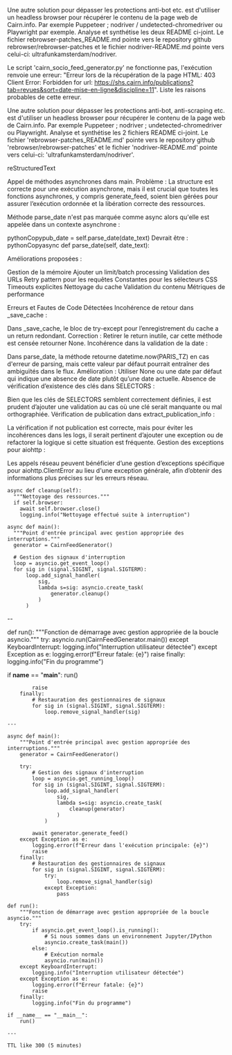 Une autre solution pour dépasser les protections anti-bot etc. est d'utiliser un headless browser pour récupérer le contenu de la page web de Cairn.info. Par exemple Puppeteer ; nodriver / undetected-chromedriver ou Playwright par exemple. Analyse et synthétise les deux README ci-joint. Le fichier rebrowser-patches_README.md pointe vers le repository github rebrowser/rebrowser-patches et le fichier nodriver-README.md pointe vers celui-ci: ultrafunkamsterdam/nodriver.

Le script 'cairn_socio_feed_generator.py' ne fonctionne pas, l'exécution renvoie une erreur: "Erreur lors de la récupération de la page HTML: 403 Client Error: Forbidden for url: https://shs.cairn.info/publications?tab=revues&sort=date-mise-en-ligne&discipline=11". Liste les raisons probables de cette erreur.

Une autre solution pour dépasser les protections anti-bot, anti-scraping etc. est d'utiliser un headless browser pour récupérer le contenu de la page web de Cairn.info. Par exemple Puppeteer ; nodriver ; undetected-chromedriver ou Playwright. Analyse et synthétise les 2 fichiers README ci-joint. Le fichier 'rebrowser-patches_README.md' pointe vers le repository github 'rebrowser/rebrowser-patches' et le fichier 'nodriver-README.md' pointe vers celui-ci: 'ultrafunkamsterdam/nodriver'.

reStructuredText

Appel de méthodes asynchrones dans main. Problème : La structure est correcte pour une exécution asynchrone, mais il est crucial que toutes les fonctions asynchrones, y compris generate_feed, soient bien gérées pour assurer l’exécution ordonnée et la libération correcte des ressources.

Méthode parse_date n'est pas marquée comme async alors qu'elle est appelée dans un contexte asynchrone :

pythonCopypub_date = self.parse_date(date_text)
Devrait être :
pythonCopyasync def parse_date(self, date_text):

Améliorations proposées :

Gestion de la mémoire
Ajouter un limit/batch processing
Validation des URLs
Retry pattern pour les requêtes
Constantes pour les sélecteurs CSS
Timeouts explicites
Nettoyage du cache
Validation du contenu
Métriques de performance

Erreurs et Fautes de Code Détectées
Incohérence de retour dans _save_cache :

Dans _save_cache, le bloc de try-except pour l’enregistrement du cache a un return redondant.
Correction : Retirer le return inutile, car cette méthode est censée retourner None.
Incohérence dans la validation de la date :

Dans parse_date, la méthode retourne datetime.now(PARIS_TZ) en cas d'erreur de parsing, mais cette valeur par défaut pourrait entraîner des ambiguïtés dans le flux.
Amélioration : Utiliser None ou une date par défaut qui indique une absence de date plutôt qu’une date actuelle.
Absence de vérification d’existence des clés dans SELECTORS :

Bien que les clés de SELECTORS semblent correctement définies, il est prudent d’ajouter une validation au cas où une clé serait manquante ou mal orthographiée.
Vérification de publication dans extract_publication_info :

La vérification if not publication est correcte, mais pour éviter les incohérences dans les logs, il serait pertinent d’ajouter une exception ou de refactorer la logique si cette situation est fréquente.
Gestion des exceptions pour aiohttp :

Les appels réseau peuvent bénéficier d’une gestion d’exceptions spécifique pour aiohttp.ClientError au lieu d'une exception générale, afin d’obtenir des informations plus précises sur les erreurs réseau.

    async def cleanup(self):
      """Nettoyage des ressources."""
      if self.browser:
        await self.browser.close()
        logging.info("Nettoyage effectué suite à interruption")

    async def main():
      """Point d'entrée principal avec gestion appropriée des interruptions."""
      generator = CairnFeedGenerator()
    
      # Gestion des signaux d'interruption
      loop = asyncio.get_event_loop()
      for sig in (signal.SIGINT, signal.SIGTERM):
          loop.add_signal_handler(
              sig,
              lambda s=sig: asyncio.create_task(
                  generator.cleanup()
              )
          )


--

def run():
    """Fonction de démarrage avec gestion appropriée de la boucle asyncio."""
    try:
        asyncio.run(CairnFeedGenerator.main())
    except KeyboardInterrupt:
        logging.info("Interruption utilisateur détectée")
    except Exception as e:
        logging.error(f"Erreur fatale: {e}")
        raise
    finally:
        logging.info("Fin du programme")

if __name__ == "__main__":
    run()
```
        raise
    finally:
        # Restauration des gestionnaires de signaux
        for sig in (signal.SIGINT, signal.SIGTERM):
            loop.remove_signal_handler(sig)

---

async def main():
    """Point d'entrée principal avec gestion appropriée des interruptions."""
    generator = CairnFeedGenerator()
    
    try:
        # Gestion des signaux d'interruption
        loop = asyncio.get_running_loop()
        for sig in (signal.SIGINT, signal.SIGTERM):
            loop.add_signal_handler(
                sig,
                lambda s=sig: asyncio.create_task(
                    cleanup(generator)
                )
            )

        await generator.generate_feed()
    except Exception as e:
        logging.error(f"Erreur dans l'exécution principale: {e}")
        raise
    finally:
        # Restauration des gestionnaires de signaux
        for sig in (signal.SIGINT, signal.SIGTERM):
            try:
                loop.remove_signal_handler(sig)
            except Exception:
                pass

def run():
    """Fonction de démarrage avec gestion appropriée de la boucle asyncio."""
    try:
        if asyncio.get_event_loop().is_running():
            # Si nous sommes dans un environnement Jupyter/IPython
            asyncio.create_task(main())
        else:
            # Exécution normale
            asyncio.run(main())
    except KeyboardInterrupt:
        logging.info("Interruption utilisateur détectée")
    except Exception as e:
        logging.error(f"Erreur fatale: {e}")
        raise
    finally:
        logging.info("Fin du programme")

if __name__ == "__main__":
    run()

---

TTL like 300 (5 minutes)